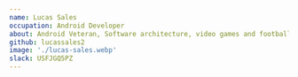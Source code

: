 ```yaml
---
name: Lucas Sales
occupation: Android Developer
about: Android Veteran, Software architecture, video games and football
github: lucassales2
image: './lucas-sales.webp'
slack: USFJGQ5PZ
---
```

